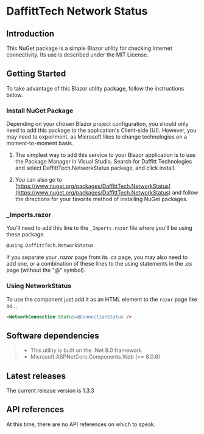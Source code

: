 # DaffittTech Network Status

## Introduction
This NuGet package is a simple Blazor utility for checking Internet connectivity. Its use is described under the MIT License.

## Getting Started
To take advantage of this Blazor utility package, follow the instructions below.

### Install NuGet Package
Depending on your chosen Blazor project configuration, you should only need to add this package to the application's Client-side (UI). However, you may need to experiment, as Microsoft likes to change technologies on a moment-to-moment basis.
1. The simplest way to add this service to your Blazor application is to use the Package Manager in Visual Studio. Search for Daffitt Technologies and select DaffittTech.NetworkStatus package, and click install.

2. You can also go to [https://www.nuget.org/packages/DaffittTech.NetworkStatus](https://www.nuget.org/packages/DaffittTech.NetworkStatus) and follow the directions for your favorite method of installing NuGet packages.

### _Imports.razor
You'll need to add this line to the ```_Imports.razor``` file where you'll be using these package.
```html
@using DaffittTech.NetworkStatus
```
If you separate your *.razor* page from its *.cs* page, you may also need to add one, or a combination of these lines to the using statements in the *.cs* page (without the "@" symbol).

### Using NetworkStatus
To use the component just add it as an HTML element to the ```razor``` page like so...
```html
<NetworkConnection Status=@ConnectionStatus />
```

## Software dependencies
>- This utility is built on the .Net 8.0 framework
>- Microsoft.ASPNetCore.Components.Web (>= 8.0.6)

## Latest releases
The current release version is 1.3.3

## API references
At this time, there are no API references on which to speak.
